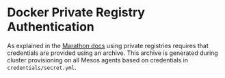 # Docker Private Registry Authentication

As explained in the [Marathon
docs](https://mesosphere.github.io/marathon/docs/native-docker-private-registry.html)
using private registries requires that credentials are provided using an
archive. This archive is generated during cluster provisioning on all Mesos
agents based on credentials in `credentials/secret.yml`.
